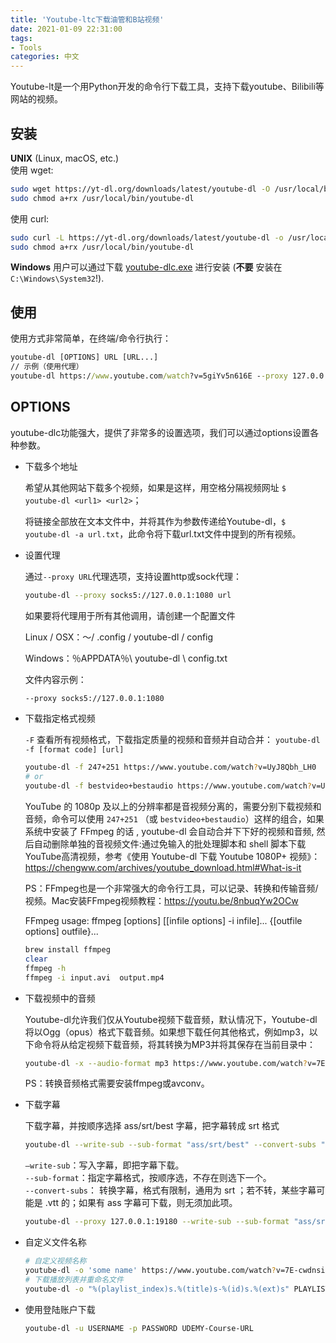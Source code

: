 ```yaml
---
title: 'Youtube-ltc下载油管和B站视频'
date: 2021-01-09 22:31:00
tags:
- Tools
categories: 中文
---
```


Youtube-lt是一个用Python开发的命令行下载工具，支持下载youtube、Bilibili等网站的视频。

## 安装

**UNIX** (Linux, macOS, etc.)  
使用 wget:

```bash
sudo wget https://yt-dl.org/downloads/latest/youtube-dl -O /usr/local/bin/youtube-dl
sudo chmod a+rx /usr/local/bin/youtube-dl
```

使用 curl:

```bash
sudo curl -L https://yt-dl.org/downloads/latest/youtube-dl -o /usr/local/bin/youtube-dl
sudo chmod a+rx /usr/local/bin/youtube-dl
```

**Windows** 用户可以通过下载 [youtube-dlc.exe](https://github.com/blackjack4494/yt-dlc/releases/latest/download/youtube-dlc.exe) 进行安装 (**不要** 安装在 `C:\Windows\System32`!).

## 使用

使用方式非常简单，在终端/命令行执行：

```cmd
youtube-dl [OPTIONS] URL [URL...]
// 示例（使用代理）
youtube-dl https://www.youtube.com/watch?v=5giYv5n616E --proxy 127.0.0.1:19180
```

## OPTIONS

youtube-dlc功能强大，提供了非常多的设置选项，我们可以通过options设置各种参数。

- 下载多个地址

  希望从其他网站下载多个视频，如果是这样，用空格分隔视频网址 `$ youtube-dl <url1> <url2>`；

  将链接全部放在文本文件中，并将其作为参数传递给Youtube-dl，`$ youtube-dl -a url.txt`，此命令将下载url.txt文件中提到的所有视频。

- 设置代理

  通过`--proxy URL`代理选项，支持设置http或sock代理：

  ```bash
  youtube-dl --proxy socks5://127.0.0.1:1080 url
  ```

  如果要将代理用于所有其他调用，请创建一个配置文件

  Linux / OSX：〜/ .config / youtube-dl / config

  Windows：％APPDATA％\\ youtube-dl \\ config.txt

  文件内容示例：

  ```bash
  --proxy socks5://127.0.0.1:1080
  ```

- 下载指定格式视频

  `-F` 查看所有视频格式，下载指定质量的视频和音频并自动合并：  `youtube-dl -f [format code] [url]`

  ```bash
  youtube-dl -f 247+251 https://www.youtube.com/watch?v=UyJ8Qbh_LH0
  # or
  youtube-dl -f bestvideo+bestaudio https://www.youtube.com/watch?v=UyJ8Qbh_LH0
  ```

  YouTube 的 1080p 及以上的分辨率都是音视频分离的，需要分别下载视频和音频，命令可以使用 `247+251` （或 `bestvideo+bestaudio`）这样的组合，如果系统中安装了 FFmpeg 的话 , youtube-dl 会自动合并下下好的视频和音频, 然后自动删除单独的音视频文件:通过免输入的批处理脚本和 shell 脚本下载YouTube高清视频，参考《使用 Youtube-dl 下载 Youtube 1080P+ 视频》：https://chengww.com/archives/youtube_download.html#What-is-it

  PS：FFmpeg也是一个非常强大的命令行工具，可以记录、转换和传输音频/视频。Mac安装FFmpeg视频教程：https://youtu.be/8nbuqYw2OCw

  FFmpeg usage: ffmpeg [options] [[infile options] -i infile]... {[outfile options] outfile}...

  ```bash
  brew install ffmpeg
  clear
  ffmpeg -h
  ffmpeg -i input.avi  output.mp4
  ```

- 下载视频中的音频

  Youtube-dl允许我们仅从Youtube视频下载音频，默认情况下，Youtube-dl将以Ogg（opus）格式下载音频。如果想下载任何其他格式，例如mp3，以下命令将从给定视频下载音频，将其转换为MP3并将其保存在当前目录中：

  ```bash
  youtube-dl -x --audio-format mp3 https://www.youtube.com/watch?v=7E-cwdnsiow
  ```

  PS：转换音频格式需要安装ffmpeg或avconv。

- 下载字幕

  下载字幕，并按顺序选择 ass/srt/best 字幕，把字幕转成 srt 格式

  ```bash
  youtube-dl --write-sub --sub-format "ass/srt/best" --convert-subs "srt" "video_url"
  ```

  `—write-sub`：写入字幕，即把字幕下载。  
  `--sub-format`：指定字幕格式，按顺序选，不存在则选下一个。  
  `--convert-subs`： 转换字幕，格式有限制，通用为 srt ；若不转，某些字幕可能是 .vtt 的；如果有 ass 字幕可下载，则无须加此项。

  ```bash
  youtube-dl --proxy 127.0.0.1:19180 --write-sub --sub-format "ass/srt/best" --convert-subs "srt" https://www.youtube.com/watch?v=Q63qjIXMqwU&t=2s
  ```

  

- 自定义文件名称

  ```bash
  # 自定义视频名称
  youtube-dl -o 'some name' https://www.youtube.com/watch?v=7E-cwdnsiow
  # 下载播放列表并重命名文件
  youtube-dl -o "%(playlist_index)s.%(title)s-%(id)s.%(ext)s" PLAYLIST_URL 
  ```

- 使用登陆账户下载

  ```bash
  youtube-dl -u USERNAME -p PASSWORD UDEMY-Course-URL
  ```

  

  